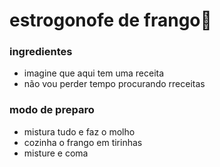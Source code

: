 # estrogonofe de frango:chicken:

### ingredientes

* imagine que aqui tem uma receita
* não vou perder tempo procurando rreceitas



### modo de preparo

- mistura tudo e faz o molho
- cozinha o frango em tirinhas
- misture e coma







